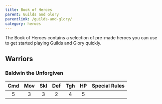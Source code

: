 ```yaml
---
title: Book of Heroes
parent: Guilds and Glory
parentlink: /guilds-and-glory/
category: heroes
---
```


The Book of Heroes contains a selection of pre-made heroes you can use to get started playing Guilds and Glory quickly.

## Warriors

### Baldwin the Unforgiven

| Cmd | Mov | Skl | Def | Tgh | HP  | Special Rules |
| :-: | :-: | :-: | :-: | :-: | :-: | :------------ |
|  5  |  3  |  3  |  2  |  4  |  5  |               |